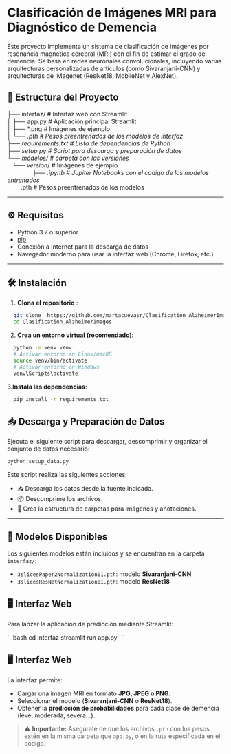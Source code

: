 # Clasificación de Imágenes MRI para Diagnóstico de Demencia

Este proyecto implementa un sistema de clasificación de imágenes por resonancia magnética cerebral (MRI) con el fin de estimar el grado de demencia. Se basa en redes neuronales convolucionales, incluyendo varias arquitecturas personalizadas de artículos (como Sivaranjani-CNN) y arquitecturas de IMagenet (ResNet18, MobileNet y AlexNet).

## 📁 Estructura del Proyecto

├── interfaz/ # Interfaz web con Streamlit<br>
│ ├── app.py # Aplicación principal Streamlit<br>
│ ├── *.png # Imágenes de ejemplo<br>
│ └── *.pth # Pesos preentrenados de los modelos de interfaz<br>
├── requirements.txt # Lista de dependencias de Python<br>
├── setup.py # Script para descarga y preparación de datos<br>
└── modelos/ # carpeta con las versiones<br>
&nbsp;&nbsp;&nbsp;└── version*/ # Imágenes de ejemplo<br>
&nbsp;&nbsp;&nbsp;&nbsp;&nbsp;&nbsp;&nbsp;&nbsp;&nbsp;&nbsp;&nbsp;&nbsp;&nbsp;&nbsp;&nbsp;├── *.ipynb # Jupiter Notebooks con el codigo de los modelos entrenados<br>
&nbsp;&nbsp;&nbsp;&nbsp;&nbsp;&nbsp;&nbsp;&nbsp;*.pth # Pesos preentrenados de los modelos<br>

---

## ⚙️ Requisitos

- Python 3.7 o superior
- [pip](https://pip.pypa.io/)
- Conexión a Internet para la descarga de datos
- Navegador moderno para usar la interfaz web (Chrome, Firefox, etc.)

---

## 🛠️ Instalación

1. **Clona el repositorio** :

```bash
  git clone  https://github.com/martacuevasr/Clasification_AlzheimerImages.git
  cd Clasification_AlzheimerImages
```

2. **Crea un entorno virtual (recomendado)**:

```bash
  python -m venv venv
  # Activar entorno en Linux/macOS
  source venv/bin/activate
  # Activar entorno en Windows
  venv\Scripts\activate
```
3.**Instala las dependencias**:

```bash
  pip install -r requirements.txt
```

## 📥 Descarga y Preparación de Datos

Ejecuta el siguiente script para descargar, descomprimir y organizar el conjunto de datos necesario:

```bash
python setup_data.py
```

Este script realiza las siguientes acciones:

- 📥 Descarga los datos desde la fuente indicada.
- 📦 Descomprime los archivos.
- 📂 Crea la estructura de carpetas para imágenes y anotaciones.

---

## 🧠 Modelos Disponibles

Los siguientes modelos están incluidos y se encuentran en la carpeta `interfaz/`:

- `3slicesPaper2Normalization01.pth`: modelo **Sivaranjani-CNN**
- `3slicesResNetNormalization01.pth`: modelo **ResNet18**

## 🖥️ Interfaz Web

Para lanzar la aplicación de predicción mediante Streamlit:

´´´bash
cd interfaz
streamlit run app.py
´´´

## 🖥️ Interfaz Web

La interfaz permite:

- Cargar una imagen MRI en formato **JPG, JPEG o PNG**.
- Seleccionar el modelo (**Sivaranjani-CNN** o **ResNet18**).
- Obtener la **predicción de probabilidades** para cada clase de demencia (leve, moderada, severa...).

> ⚠️ **Importante:** Asegúrate de que los archivos `.pth` con los pesos estén en la misma carpeta que `app.py`, o en la ruta especificada en el código.




